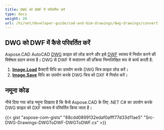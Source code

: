```yaml
---
title: DWG को DWF में परिवर्तित करें
type: docs
weight: 20
url: /hi/net/developer-guide/cad-and-bim-drawings/dwg-drawings/convert-dwg-to-dwf/
---
```


## **DWG को DWF में कैसे परिवर्तित करें**

Aspose.CAD AutoCAD [DWG](https://docs.fileformat.com/cad/dwg/) फ़ाइल को लोड करने और इसे [DWF](https://docs.fileformat.com/cad/dwf/) स्वरूप में निर्यात करने की विशेषता प्रदान करता है। DWG से DWF में रूपांतरण की प्रक्रिया निम्नलिखित रूप से कार्य करती है:

1. [**Image.Load**](https://reference.aspose.com/cad/net/aspose.cad/image/methods/load/index) फ़ैक्टरी विधि का उपयोग करके DWG चित्र फ़ाइल लोड करें।
1. [**Image.Save**](https://reference.aspose.com/cad/net/aspose.cad/image/methods/save/index) विधि का उपयोग करके DWG चित्र को DXF में निर्यात करें।

## नमूना कोड

नीचे दिया गया कोड नमूना दिखाता है कि कैसे Aspose.CAD के लिए .NET C# का उपयोग करके DWG फ़ाइल को DXF स्वरूप में परिवर्तित किया जाता है।

{{< gist "aspose-com-gists" "88cdd0899132edaf0afff77d33d11ae5" "Src-DWG-Drawings-DWGToDWF-DWGToDWF.cs" >}}

